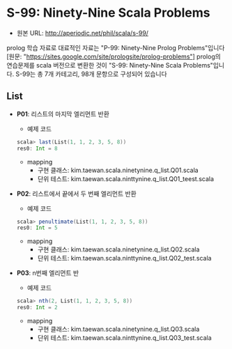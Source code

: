 # S-99: Ninety-Nine Scala Problems

- 원본 URL: http://aperiodic.net/phil/scala/s-99/

prolog 학습 자료로 대료적인 자료는 "P-99: Ninety-Nine Prolog Problems"입니다 [원문: "https://sites.google.com/site/prologsite/prolog-problems"]
prolog의 연습문제를 scala 버전으로 변환한 것이 "S-99: Ninety-Nine Scala Problems"입니다.
S-99는 총 7개 카테고리, 98개 문항으로 구성되어 있습니다


## List

- **P01**: 리스트의 마지막 엘리먼트 반환
  - 예제 코드
  ```scala
  scala> last(List(1, 1, 2, 3, 5, 8))
  res0: Int = 8
  ```
  - mapping
    - 구현 클래스: kim.taewan.scala.ninetynine.q_list.Q01.scala
    - 단위 테스트: kim.taewan.scala.ninttynine.q_list.Q01_teest.scala

- **P02**: 리스트에서 끝에서 두 번째 엘리먼트 반환
  - 예제 코드
  ```scala
  scala> penultimate(List(1, 1, 2, 3, 5, 8))
  res0: Int = 5
  ```
  - mapping
    - 구현 클래스: kim.taewan.scala.ninetynine.q_list.Q02.scala
    - 단위 테스트: kim.taewan.scala.ninttynine.q_list.Q02_test.scala

- **P03**: n번째 엘리먼트 반
  - 예제 코드
  ```scala
  scala> nth(2, List(1, 1, 2, 3, 5, 8))
  res0: Int = 2
  ```
  - mapping
    - 구현 클래스: kim.taewan.scala.ninetynine.q_list.Q03.scala
    - 단위 테스트: kim.taewan.scala.ninttynine.q_list.Q03_test.scala
